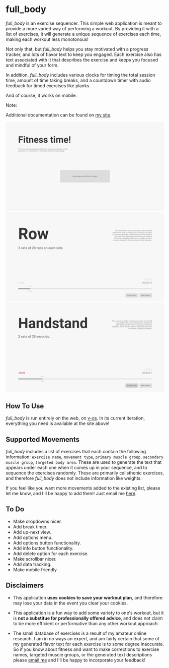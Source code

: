 # full_body

_full\_body_ is an exercise sequencer. This simple web application is meant to provide a more varied way of performing a workout. By providing it with a list of exercises, it will generate a unique sequence of exercises each time, making each workout less monotonous!

Not only that, but _full\_body_ helps you stay motivated with a progress tracker, and lots of flavor text to keep you engaged. Each exercise also has text associated with it that describes the exercise and keeps you focused and mindful of your form.

In addition, _full\_body_ includes various clocks for timing the total session time, amount of time taking breaks, and a countdown timer with audio feedback for timed exercises like planks.

And of course, it works on mobile.

Note: 

Additional documentation can be found on [my site](https://v-os.ca/full_body).

![image of app](assets/1.png)
![image of app](assets/2.png)
![image of app](assets/3.png)

## How To Use

_full\_body_ is run entirely on the web, on [v-os](https://exp.v-os.ca/full_body).
In its current iteration, everything you need is available at the site above!

## Supported Movements

_full\_body_ includes a list of exercises that each contain the following information: `exercise name`, `movement type`, `primary muscle group`, `secondary muscle group`, `targeted body area`. These are used to generate the text that appears under each one when it comes up in your sequence, and to sequence the exercises randomly. These are primarily calisthenic exercises, and therefore _full\_body_ does not include information like weights.

If you feel like you want more movements added to the existing list, please let me know, and I'll be happy to add them! Just email me [here](mailto:victor.ivanov.design@gmail.com).

## To Do

- Make dropdowns nicer.
- Add break timer.
- Add up-next view.
- Add options menu.
- Add options button functionality.
- Add info button functionality.
- Add delete option for each exercise.
- Make scrollbar nicer.
- Add data tracking.
- Make mobile friendly.

## Disclaimers

- This application **uses cookies to save your workout plan**, and therefore may lose your data in the event you clear your cookies.

- This application is a fun way to add some variety to one's workout, but it is **not a substitue for professionally offered advice**, and does not claim to be more efficient or performative than any other workout approach.

- The small database of exercises is a result of my amateur online research. I am in no ways an expert, and am fairly certain that some of my generated flavor text for each exercise is to some degree inaccurate. So if you know about fitness and want to make corrections to exercise names, targeted muscle groups, or the generated text descriptions please [email me](mailto:victor.ivanov.design@gmail.com) and I'll be happy to incorporate your feedback!